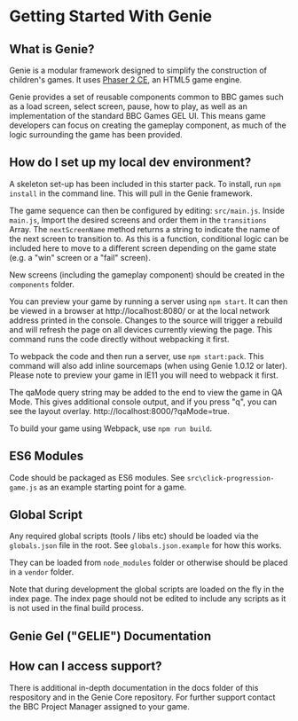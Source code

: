# Getting Started With Genie

## What is Genie?

Genie is a modular framework designed to simplify the construction of children's games. It uses [Phaser 2 CE](https://phaser.io/), an HTML5 game engine.

Genie provides a set of reusable components common to BBC games such as a load screen, select screen, pause, how to play, as well as an implementation of the standard BBC Games GEL UI. This means game developers can focus on creating the gameplay component, as much of the logic surrounding the game has been provided.

## How do I set up my local dev environment?

A skeleton set-up has been included in this starter pack. To install, run `npm install` in the command line. This will pull in the Genie framework.

The game sequence can then be configured by editing: `src/main.js`. Inside `main.js`, Import the desired screens and order them in the `transitions` Array. The `nextScreenName` method returns a string to indicate the name of the next screen to transition to. As this is a function, conditional logic can be included here to move to a different screen depending on the game state (e.g. a "win" screen or a "fail" screen).

New screens (including the gameplay component) should be created in the `components` folder.

You can preview your game by running a server using `npm start`. It can then be viewed in a browser at http://localhost:8080/ or at the local network address printed in the console. Changes to the source will trigger a rebuild and will refresh the page on all devices currently viewing the page. This command runs the code directly without webpacking it first.

To webpack the code and then run a server, use `npm start:pack`. This command will also add inline sourcemaps (when using Genie 1.0.12 or later). Please note to preview your game in IE11 you will need to webpack it first.

The qaMode query string may be added to the end to view the game in QA Mode. This gives additional console output, and if you press "q", you can see the layout overlay. http://localhost:8000/?qaMode=true.

To build your game using Webpack, use `npm run build`.

## ES6 Modules

Code should be packaged as ES6 modules.
See `src\click-progression-game.js` as an example starting point for a game.

## Global Script

Any required global scripts (tools / libs etc) should be loaded via the `globals.json` file in the root.
See `globals.json.example` for how this works.

They can be loaded from `node_modules` folder or otherwise should be placed in a `vendor` folder.

Note that during development the global scripts are loaded on the fly in the index page.
The index page should not be edited to include any scripts as it is not used in the final build process.

## Genie Gel ("GELIE") Documentation

## How can I access support?

There is additional in-depth documentation in the docs folder of this respository and in the Genie Core repository. For further support contact the BBC Project Manager assigned to your game.
